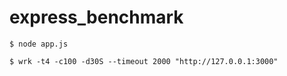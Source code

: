 # express_benchmark

```
$ node app.js

$ wrk -t4 -c100 -d30S --timeout 2000 "http://127.0.0.1:3000"
```

